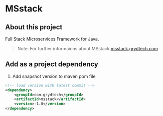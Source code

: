 # MSstack

## About this project
Full Stack Microservices Framework for Java.

>Note: For further informaions about MSstack [msstack.grydtech.com](http://msstack.grydtech.com)

## Add as a project dependency
1. Add snapshot version to maven pom file
```xml
<!-- load version with latest commit -->
<dependency>
    <groupId>com.grydtech</groupId>
    <artifactId>msstack</artifactId>
    <version>-1.0</version>
</dependency>
```
